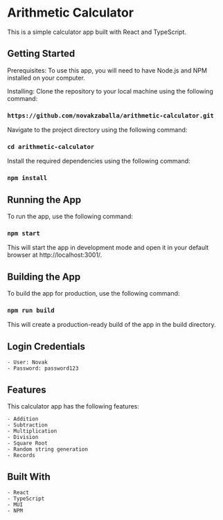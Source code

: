 # Arithmetic Calculator

This is a simple calculator app built with React and TypeScript.

## Getting Started
Prerequisites:
To use this app, you will need to have Node.js and NPM installed on your computer.

Installing:
Clone the repository to your local machine using the following command:

### `https://github.com/novakzaballa/arithmetic-calculator.git`

Navigate to the project directory using the following command:

### `cd arithmetic-calculator`

Install the required dependencies using the following command:

### `npm install` 

## Running the App
To run the app, use the following command:

### `npm start`
This will start the app in development mode and open it in your default browser at http://localhost:3001/.

## Building the App
To build the app for production, use the following command:

### `npm run build`
This will create a production-ready build of the app in the build directory.

## Login Credentials
    - User: Novak
    - Password: password123

## Features
This calculator app has the following features:

    - Addition
    - Subtraction
    - Multiplication
    - Division
    - Square Root
    - Random string generation
    - Records

## Built With
    - React
    - TypeScript
    - MUI
    - NPM
